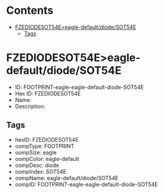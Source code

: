 



Contents
========

* [FZEDIODESOT54E>eagle-default/diode/SOT54E](#fzediodesot54eeagle-defaultdiodesot54e)
	* [Tags](#tags)

# FZEDIODESOT54E>eagle-default/diode/SOT54E

- ID: FOOTPRINT-eagle-eagle-default-diode-SOT54E
- Hex ID: FZEDIODESOT54E
- Name: 
- Description: 

## Tags

- hexID: FZEDIODESOT54E
- oompType: FOOTPRINT
- oompSize: eagle
- oompColor: eagle-default
- oompDesc: diode
- oompIndex: SOT54E
- oompName: eagle-default/diode/SOT54E
- oompID: FOOTPRINT-eagle-eagle-default-diode-SOT54E
